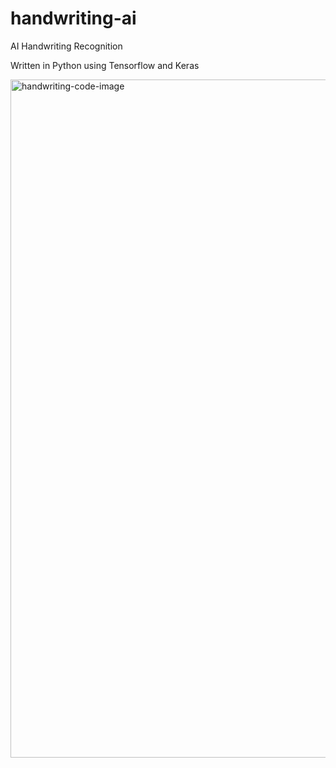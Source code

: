 # handwriting-ai
AI Handwriting Recognition

Written in Python using Tensorflow and Keras

<img width="1085" alt="handwriting-code-image" src="https://user-images.githubusercontent.com/75146524/180683943-a8c2c904-0270-4497-b032-98e64756a9be.png">
